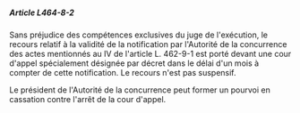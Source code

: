 ##### Article L464-8-2

Sans préjudice des compétences exclusives du juge de l'exécution, le recours relatif à la validité de la notification par l'Autorité de la concurrence des actes mentionnés au IV de l'article L. 462-9-1 est porté devant une cour d'appel spécialement désignée par décret dans le délai d'un mois à compter de cette notification. Le recours n'est pas suspensif.

Le président de l'Autorité de la concurrence peut former un pourvoi en cassation contre l'arrêt de la cour d'appel.

